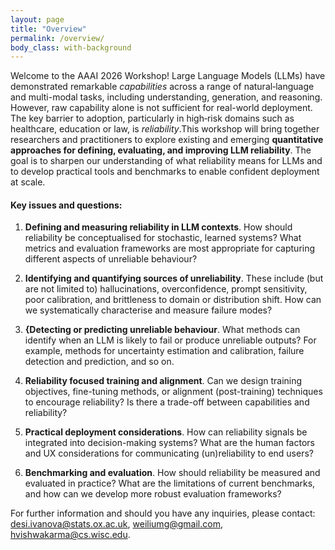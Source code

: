 ```yaml
---
layout: page
title: "Overview"
permalink: /overview/
body_class: with-background
---
```


<!-- # Overview -->

Welcome to the AAAI 2026 Workshop! Large Language Models (LLMs) have demonstrated remarkable _capabilities_ across a range of natural‑language and multi-modal tasks, including understanding, generation, and reasoning.
However, raw capability alone is not sufficient for real-world deployment.
The key barrier to adoption, particularly in  high‑risk domains such as healthcare, education or law, is _reliability_.This workshop will bring together researchers and practitioners to explore existing and emerging **quantitative approaches for defining, evaluating, and improving LLM reliability**.
The goal is to sharpen our understanding of what reliability means for LLMs and to develop practical tools and benchmarks to enable confident deployment at scale.

#### Key issues and questions:

1. **Defining and measuring reliability in LLM contexts**. How should reliability be conceptualised for stochastic, learned systems? What metrics and evaluation frameworks are most appropriate for capturing different aspects of unreliable behaviour?
1. **Identifying and quantifying sources of unreliability**. These include (but are not limited to) hallucinations, overconfidence, prompt sensitivity, poor calibration, and brittleness to domain or distribution shift. How can we systematically characterise and measure failure modes?

1. **{Detecting or predicting unreliable behaviour**. What methods can identify when an LLM is likely to fail or produce unreliable outputs? For example, methods for uncertainty estimation and calibration, failure detection and prediction, and so on.
1. **Reliability focused training and alignment**. Can we design training objectives, fine-tuning methods, or alignment (post-training) techniques to encourage reliability? Is there a trade-off between capabilities and reliability?
1. **Practical deployment considerations**. How can reliability signals be integrated into decision-making systems? What are the human factors and UX considerations for communicating (un)reliability to end users?
1. **Benchmarking and evaluation**. How should reliability be measured and evaluated in practice? What are the limitations of current benchmarks, and how can we develop more robust evaluation frameworks?


For further information and should you have any inquiries, please contact: desi.ivanova@stats.ox.ac.uk, weiliumg@gmail.com, hvishwakarma@cs.wisc.edu.


